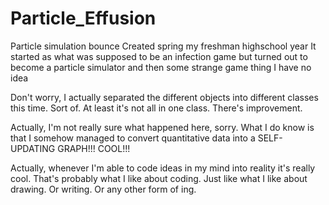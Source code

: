 # Particle_Effusion
Particle simulation bounce
Created spring my freshman highschool year
It started as what was supposed to be an infection game but turned out to become a particle simulator and then some strange game thing I have no idea

Don't worry, I actually separated the different objects into different classes this time. Sort of. At least it's not all in one class. There's improvement.

Actually, I'm not really sure what happened here, sorry. What I do know is that I somehow managed to convert quantitative data into a SELF-UPDATING GRAPH!!! COOL!!!

Actually, whenever I'm able to code ideas in my mind into reality it's really cool. That's probably what I like about coding. Just like what I like about drawing. Or writing. Or any other form of ing.
